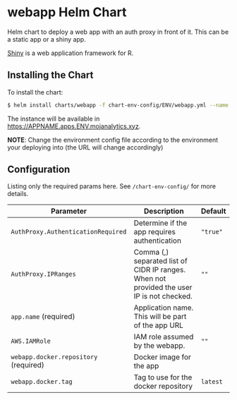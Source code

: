 # webapp Helm Chart

Helm chart to deploy a web app with an auth proxy in front of it.
This can be a static app or a shiny app.

[Shiny](https://shiny.rstudio.com) is a web application framework for R.


## Installing the Chart

To install the chart:

```bash
$ helm install charts/webapp -f chart-env-config/ENV/webapp.yml --name webapp-APPNAME --set app.name=APPNAME --set webapp.docker.repository=YOUR_WEBAPP_DOCKER_IMAGE --set webapp.docker.tag=YOUR_WEBAPP_DOCKER_TAG --namespace apps
```

The instance will be available in <https://APPNAME.apps.ENV.mojanalytics.xyz>.

**NOTE**: Change the environment config file according to the environment
          your deploying into (the URL will change accordingly)


## Configuration

Listing only the required params here. See `/chart-env-config/` for more details.

| Parameter  | Description     | Default |
| ---------- | --------------- | ------- |
| `AuthProxy.AuthenticationRequired` | Determine if the app requires authentication | `"true"` |
| `AuthProxy.IPRanges` | Comma (,) separated list of CIDR IP ranges. When not provided the user IP is not checked. | `""` |
| `app.name` (required) | Application name. This will be part of the app URL | |
| `AWS.IAMRole` | IAM role assumed by the webapp. | `""` |
| `webapp.docker.repository` (required) | Docker image for the app | |
| `webapp.docker.tag` | Tag to use for the docker repository | `latest` |
